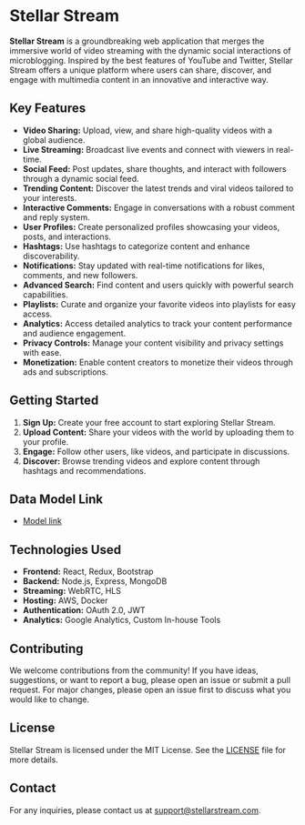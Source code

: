 # Stellar Stream

**Stellar Stream** is a groundbreaking web application that merges the immersive world of video streaming with the dynamic social interactions of microblogging. Inspired by the best features of YouTube and Twitter, Stellar Stream offers a unique platform where users can share, discover, and engage with multimedia content in an innovative and interactive way.

## Key Features

- **Video Sharing:** Upload, view, and share high-quality videos with a global audience.
- **Live Streaming:** Broadcast live events and connect with viewers in real-time.
- **Social Feed:** Post updates, share thoughts, and interact with followers through a dynamic social feed.
- **Trending Content:** Discover the latest trends and viral videos tailored to your interests.
- **Interactive Comments:** Engage in conversations with a robust comment and reply system.
- **User Profiles:** Create personalized profiles showcasing your videos, posts, and interactions.
- **Hashtags:** Use hashtags to categorize content and enhance discoverability.
- **Notifications:** Stay updated with real-time notifications for likes, comments, and new followers.
- **Advanced Search:** Find content and users quickly with powerful search capabilities.
- **Playlists:** Curate and organize your favorite videos into playlists for easy access.
- **Analytics:** Access detailed analytics to track your content performance and audience engagement.
- **Privacy Controls:** Manage your content visibility and privacy settings with ease.
- **Monetization:** Enable content creators to monetize their videos through ads and subscriptions.

## Getting Started

1. **Sign Up:** Create your free account to start exploring Stellar Stream.
2. **Upload Content:** Share your videos with the world by uploading them to your profile.
3. **Engage:** Follow other users, like videos, and participate in discussions.
4. **Discover:** Browse trending videos and explore content through hashtags and recommendations.

## Data Model Link
- [Model link](https://app.eraser.io/workspace/YtPqZ1VogxGy1jzIDkzj?origin=share)

## Technologies Used

- **Frontend:** React, Redux, Bootstrap
- **Backend:** Node.js, Express, MongoDB
- **Streaming:** WebRTC, HLS
- **Hosting:** AWS, Docker
- **Authentication:** OAuth 2.0, JWT
- **Analytics:** Google Analytics, Custom In-house Tools

## Contributing

We welcome contributions from the community! If you have ideas, suggestions, or want to report a bug, please open an issue or submit a pull request. For major changes, please open an issue first to discuss what you would like to change.

## License

Stellar Stream is licensed under the MIT License. See the [LICENSE](LICENSE) file for more details.

## Contact

For any inquiries, please contact us at support@stellarstream.com.
